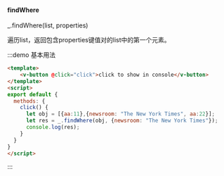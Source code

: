 #### findWhere

_.findWhere(list, properties) 

遍历list，返回包含properties键值对的list中的第一个元素。

:::demo 基本用法
```html
<template>
    <v-button @click="click">click to show in console</v-button>
</template>
<script>
export default {
  methods: {
    click() {
      let obj = [{aa:11},{newsroom: "The New York Times", aa:22}];
      let res = _.findWhere(obj, {newsroom: "The New York Times"});
      console.log(res);
    }
  }
}
</script>
```
:::
